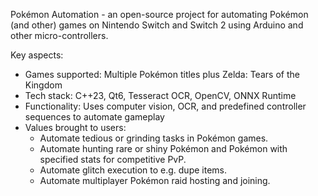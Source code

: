 Pokémon Automation - an open-source project for automating Pokémon (and other) games on Nintendo Switch and Switch 2 using Arduino and other micro-controllers.

Key aspects:

- Games supported: Multiple Pokémon titles plus Zelda: Tears of the Kingdom
- Tech stack: C++23, Qt6, Tesseract OCR, OpenCV, ONNX Runtime
- Functionality: Uses computer vision, OCR, and predefined controller sequences to automate gameplay
- Values brought to users:
    - Automate tedious or grinding tasks in Pokémon games.
    - Automate hunting rare or shiny Pokémon and Pokémon with specified stats for competitive PvP.
    - Automate glitch execution to e.g. dupe items.
    - Automate multiplayer Pokémon raid hosting and joining.